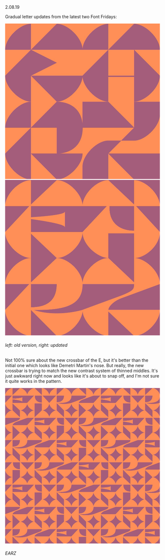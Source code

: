 <a name="02.08.19"></a>

<span class="log_date">2.08.19</span>

Gradual letter updates from the latest two Font Fridays:

<img class="half_left" src="images/02.08.19_v0.1.jpg"><img class="half_right" src="images/02.08.19_earz2.jpg">
###### left: old version, right: updated

Not 100% sure about the new crossbar of the E, but it's better than the initial one which looks like Demetri Martin's nose. But really, the new crossbar is trying to match the new contrast system of thinned middles. It's just awkward right now and looks like it's about to snap off, and I'm not sure it quite works in the pattern.

![](images/02.08.19_earz7.jpg)
###### EARZ
